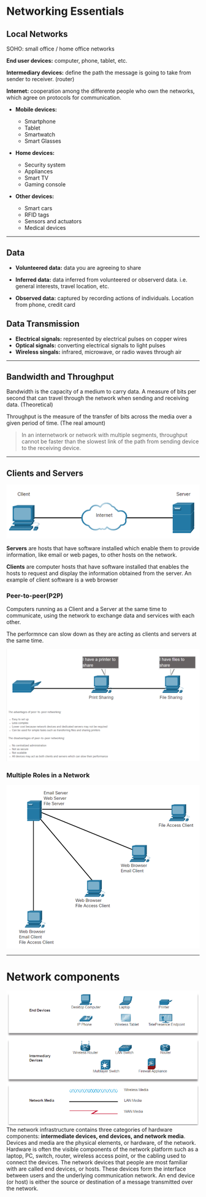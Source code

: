 # Networking Essentials
## Local Networks
SOHO: small office / home office networks

**End user devices:** computer, phone, tablet, etc.

**Intermediary devices:** define the path the message is going to take from sender to receiver. (router)

**Internet:** cooperation among the differente people who own the networks, which agree on protocols for communication.

* **Mobile devices:** 
  * Smartphone
  * Tablet
  * Smartwatch
  * Smart Glasses

* **Home devices:**
  * Security system
  * Appliances
  * Smart TV
  * Gaming console

* **Other devices:**
  * Smart cars
  * RFID tags
  * Sensors and actuators
  * Medical devices

---
## Data
* **Volunteered data:** data you are agreeing to share

* **Inferred data:** data inferred from volunteered or observerd data. i.e. general interests, travel location, etc.

* **Observed data:** captured by recording actions of individuals. Location from phone, credit card 

## Data Transmission
* **Electrical signals:** represented by electrical pulses on copper wires
* **Optical signals:** converting electrical signals to light pulses
* **Wireless singals:** infrared, microwave, or radio waves through air 

---
## Bandwidth and Throughput
Bandwidth is the capacity of a medium to carry data. A measure of bits per second that can travel through the network when sending and receiving data. (Theoretical)

Throughput is the measure of the transfer of bits across the media over a given period of time. (The real amount)

>In an internetwork or network with multiple segments, throughput cannot be faster than the slowest link of the path from sending device to the receiving device.
---
## Clients and Servers
![](2021-07-29-23-10-44.png)

**Servers** are hosts that have software installed which enable them to provide information, like email or web pages, to other hosts on the network.

**Clients** are computer hosts that have software installed that enables the hosts to request and display the information obtained from the server. An example of client software is a web browser

### Peer-to-peer(P2P)
Computers running as a Client and a Server at the same time to communicate, using the network to exchange data and services with each other.

The performnce can slow down as they are acting as clients and servers at the same time.

![](2021-07-29-23-24-28.png)

### Multiple Roles in a Network

![](2021-07-29-23-36-01.png)
***
# Network components
![](2021-08-06-16-00-18.png)
The network infrastructure contains three categories of hardware components: **intermediate devices, end devices, and network media**. Devices and media are the physical elements, or hardware, of the network. Hardware is often the visible components of the network platform such as a laptop, PC, switch, router, wireless access point, or the cabling used to connect the devices. The network devices that people are most familiar with are called end devices, or hosts. These devices form the interface between users and the underlying communication network. An end device (or host) is either the source or destination of a message transmitted over the network.
